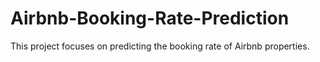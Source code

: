 # Airbnb-Booking-Rate-Prediction
This project focuses on predicting the booking rate of Airbnb properties.
